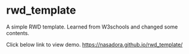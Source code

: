 # rwd_template
A simple RWD template. Learned from W3schools and changed some contents.

Click below link to view demo.
https://nasadora.github.io/rwd_template/
